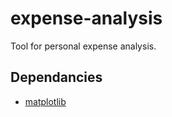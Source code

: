 # expense-analysis
Tool for personal expense analysis.

## Dependancies
* [matplotlib](http://matplotlib.org)
